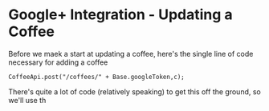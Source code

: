 # Google+ Integration - Updating a Coffee

Before we maek a start at updating a coffee, here's the single line of code necessary for adding a coffee

```
CoffeeApi.post("/coffees/" + Base.googleToken,c);
```

There's quite a lot of code \(relatively speaking\) to get this off the ground, so we'll use th
